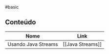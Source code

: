#basic 

## Conteúdo

| Nome                | Link             |
| ------------------- | ---------------- |
| Usando Java Streams | [[Java Streams]] |
